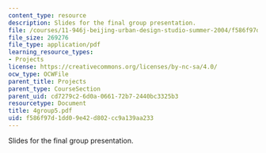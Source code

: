 ```yaml
---
content_type: resource
description: Slides for the final group presentation.
file: /courses/11-946j-beijing-urban-design-studio-summer-2004/f586f97d1dd09e42d802cc9a139aa233_4group5.pdf
file_size: 269276
file_type: application/pdf
learning_resource_types:
- Projects
license: https://creativecommons.org/licenses/by-nc-sa/4.0/
ocw_type: OCWFile
parent_title: Projects
parent_type: CourseSection
parent_uid: cd7279c2-6d0a-0661-72b7-2440bc3325b3
resourcetype: Document
title: 4group5.pdf
uid: f586f97d-1dd0-9e42-d802-cc9a139aa233
---
```

Slides for the final group presentation.